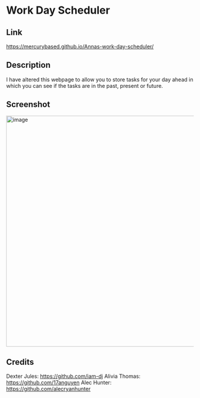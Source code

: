 # Work Day Scheduler 

## Link
https://mercurybased.github.io/Annas-work-day-scheduler/

## Description
I have altered this webpage to allow you to store tasks for your day ahead in which you can see if the tasks are in the past, present or future.

## Screenshot 
<img width="622" alt="image" src="https://user-images.githubusercontent.com/127552050/230547169-f6f576f4-ec39-44c1-886a-204e6c44f468.png">

## Credits
Dexter Jules: https://github.com/iam-dj
Alivia Thomas: https://github.com/17anguyen
Alec Hunter: https://github.com/alecryanhunter
